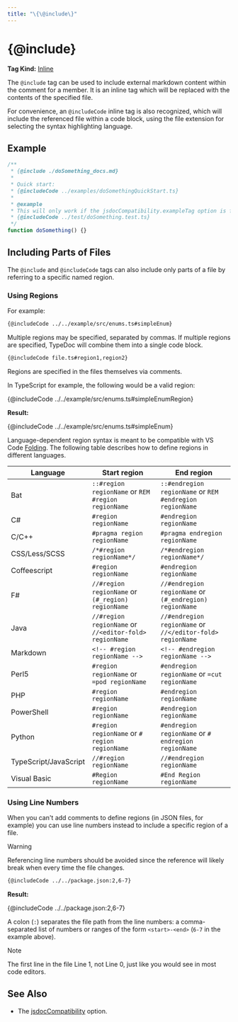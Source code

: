 ```yaml
---
title: "\{\@include\}"
---
```


# \{\@include\}

**Tag Kind:** [Inline](../tags.md#inline-tags)

The `@include` tag can be used to include external markdown content within
the comment for a member. It is an inline tag which will be replaced with the
contents of the specified file.

For convenience, an `@includeCode` inline tag is also recognized, which will
include the referenced file within a code block, using the file extension for
selecting the syntax highlighting language.

## Example

```ts
/**
 * {@include ./doSomething_docs.md}
 *
 * Quick start:
 * {@includeCode ../examples/doSomethingQuickStart.ts}
 *
 * @example
 * This will only work if the jsdocCompatibility.exampleTag option is false
 * {@includeCode ../test/doSomething.test.ts}
 */
function doSomething() {}
```

<!-- #region includePartsOfFiles -->

## Including Parts of Files

The `@include` and `@includeCode` tags can also include only parts of a file by referring to a specific named region.

### Using Regions

For example:

```md
{@includeCode ../../example/src/enums.ts#simpleEnum}
```

Multiple regions may be specified, separated by commas. If multiple regions are
specified, TypeDoc will combine them into a single code block.

```md
{@includeCode file.ts#region1,region2}
```

Regions are specified in the files themselves via comments.

In TypeScript for example, the following would be a valid region:

{@includeCode ../../example/src/enums.ts#simpleEnumRegion}

**Result:**

{@includeCode ../../example/src/enums.ts#simpleEnum}

Language-dependent region syntax is meant to be compatible with VS Code
[Folding](https://code.visualstudio.com/docs/editor/codebasics#_folding).
The following table describes how to define regions in different languages.

| Language              | Start region                                           | End region                                                 |
| --------------------- | ------------------------------------------------------ | ---------------------------------------------------------- |
| Bat                   | `::#region regionName` or `REM #region regionName`     | `::#endregion regionName` or `REM #endregion regionName`   |
| C#                    | `#region regionName`                                   | `#endregion regionName`                                    |
| C/C++                 | `#pragma region regionName`                            | `#pragma endregion regionName`                             |
| CSS/Less/SCSS         | `/*#region regionName*/`                               | `/*#endregion regionName*/`                                |
| Coffeescript          | `#region regionName`                                   | `#endregion regionName`                                    |
| F#                    | `//#region regionName` or `(#_region) regionName`      | `//#endregion regionName` or `(#_endregion) regionName`    |
| Java                  | `//#region regionName` or `//<editor-fold> regionName` | `//#endregion regionName` or `//</editor-fold> regionName` |
| Markdown              | `<!-- #region regionName -->`                          | `<!-- #endregion regionName -->`                           |
| Perl5                 | `#region regionName` or `=pod regionName`              | `#endregion regionName` or `=cut regionName`               |
| PHP                   | `#region regionName`                                   | `#endregion regionName`                                    |
| PowerShell            | `#region regionName`                                   | `#endregion regionName`                                    |
| Python                | `#region regionName` or `# region regionName`          | `#endregion regionName` or `# endregion regionName`        |
| TypeScript/JavaScript | `//#region regionName`                                 | `//#endregion regionName`                                  |
| Visual Basic          | `#Region regionName`                                   | `#End Region regionName`                                   |

### Using Line Numbers

When you can't add comments to define regions (in JSON files, for example) you can use line numbers instead to include a specific region of a file.

> [!warning]
> Referencing line numbers should be avoided since the reference will likely break when every time the file changes.

```md
{@includeCode ../../package.json:2,6-7}
```

**Result:**

{@includeCode ../../package.json:2,6-7}

A colon (`:`) separates the file path from the line numbers: a comma-separated list of numbers or ranges of the form `<start>-<end>` (`6-7` in the example above).

> [!note]
> The first line in the file Line 1, not Line 0, just like you would see in most code editors.

<!-- #endregion includePartsOfFiles -->

## See Also

- The [jsdocCompatibility](../options/comments.md#jsdoccompatibility) option.
